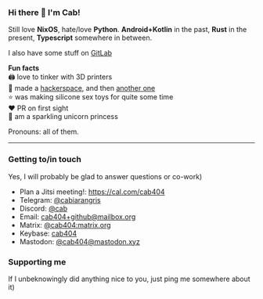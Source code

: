 ### Hi there :wave: I'm Cab!

Still love **NixOS**, hate/love **Python**. **Android+Kotlin** in the past, **Rust** in the present, **Typescript** somewhere in between.

I also have some stuff on [GitLab](https://gitlab.com/cab404)

**Fun facts**\
:printer: love to tinker with 3D printers\
:space_invader: made a [hackerspace](https://undef.club), and then [another one](https://github.com/hackerembassy/)\
:star: was making silicone sex toys for quite some time\
:heart: PR on first sight\
:unicorn: am a sparkling unicorn princess

Pronouns: all of them.

---
### Getting to/in touch

Yes, I will probably be glad to answer questions or co-work)

- Plan a Jitsi meeting!: https://cal.com/cab404
- Telegram: [@cabiarangris](https://t.me/cabiarangris)
- Discord: [@cab](https://discord.com/users/111870063165898752)
- Email: [cab404+github@mailbox.org](mailto:cab404+github@mailbox.org)
- Matrix: [@cab404:matrix.org](https://matrix.to/#/@cab404:matrix.org)
- Keybase: [cab404](https://keybase.io/cab404)
- Mastodon: [@cab404@mastodon.xyz](https://mastodon.xyz/@cab404)

### Supporting me

If I unbeknowingly did anything nice to you, just ping me somewhere about it)
